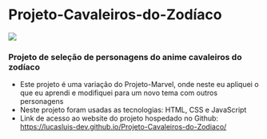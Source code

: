 # Projeto-Cavaleiros-do-Zodíaco
<img src="https://cdn.discordapp.com/attachments/965066624556232737/975572583783227413/Captura_de_tela_de_2022-05-15_22-36-16.png" >

### Projeto de seleção de personagens do anime cavaleiros do zodíaco
- Este projeto é uma variação do Projeto-Marvel, onde neste eu apliquei o que eu aprendi e modifiquei para um novo tema com outros personagens
- Neste projeto foram usadas as tecnologias: HTML, CSS e JavaScript
- Link de acesso ao website do projeto hospedado no Github: https://lucasluis-dev.github.io/Projeto-Cavaleiros-do-Zodiaco/
